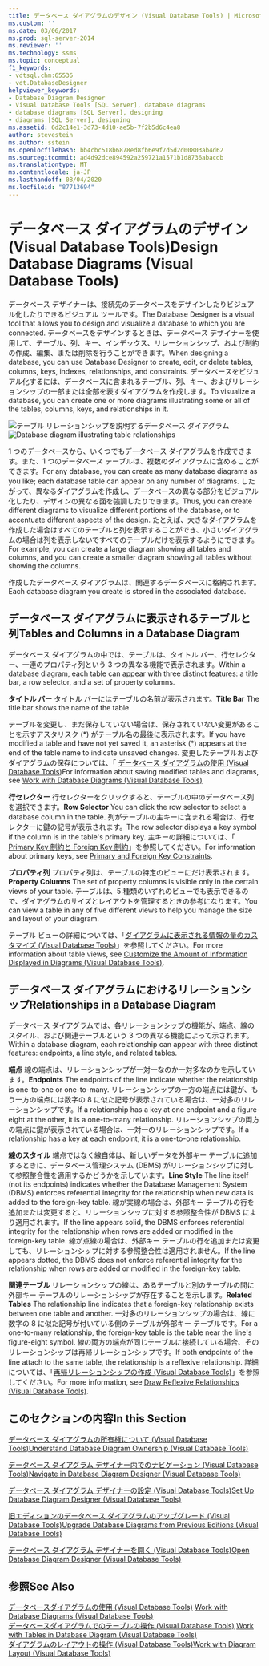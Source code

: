 ```yaml
---
title: データベース ダイアグラムのデザイン (Visual Database Tools) | Microsoft Docs
ms.custom: ''
ms.date: 03/06/2017
ms.prod: sql-server-2014
ms.reviewer: ''
ms.technology: ssms
ms.topic: conceptual
f1_keywords:
- vdtsql.chm:65536
- vdt.DatabaseDesigner
helpviewer_keywords:
- Database Diagram Designer
- Visual Database Tools [SQL Server], database diagrams
- database diagrams [SQL Server], designing
- diagrams [SQL Server], designing
ms.assetid: 6d2c14e1-3d73-4d10-ae5b-7f2b5d6c4ea8
author: stevestein
ms.author: sstein
ms.openlocfilehash: bb4cbc518b6878ed8fb6e9f7d5d2d00803ab4d62
ms.sourcegitcommit: ad4d92dce894592a259721a1571b1d8736abacdb
ms.translationtype: MT
ms.contentlocale: ja-JP
ms.lasthandoff: 08/04/2020
ms.locfileid: "87713694"
---
```

# <a name="design-database-diagrams-visual-database-tools"></a><span data-ttu-id="81471-102">データベース ダイアグラムのデザイン (Visual Database Tools)</span><span class="sxs-lookup"><span data-stu-id="81471-102">Design Database Diagrams (Visual Database Tools)</span></span>
  <span data-ttu-id="81471-103">データベース デザイナーは、接続先のデータベースをデザインしたりビジュアル化したりできるビジュアル ツールです。</span><span class="sxs-lookup"><span data-stu-id="81471-103">The Database Designer is a visual tool that allows you to design and visualize a database to which you are connected.</span></span> <span data-ttu-id="81471-104">データベースをデザインするときは、データベース デザイナーを使用して、テーブル、列、キー、インデックス、リレーションシップ、および制約の作成、編集、または削除を行うことができます。</span><span class="sxs-lookup"><span data-stu-id="81471-104">When designing a database, you can use Database Designer to create, edit, or delete tables, columns, keys, indexes, relationships, and constraints.</span></span> <span data-ttu-id="81471-105">データベースをビジュアル化するには、データベースに含まれるテーブル、列、キー、およびリレーションシップの一部または全部を表すダイアグラムを作成します。</span><span class="sxs-lookup"><span data-stu-id="81471-105">To visualize a database, you can create one or more diagrams illustrating some or all of the tables, columns, keys, and relationships in it.</span></span>  
  
 <span data-ttu-id="81471-106">![テーブル リレーションシップを説明するデータベース ダイアグラム](../../database-engine/media//dv3w7c1.gif "テーブル リレーションシップを説明するデータベース ダイアグラム")</span><span class="sxs-lookup"><span data-stu-id="81471-106">![Database diagram illustrating table relationships](../../database-engine/media//dv3w7c1.gif "Database diagram illustrating table relationships")</span></span>  
  
 <span data-ttu-id="81471-107">1 つのデータベースから、いくつでもデータベース ダイアグラムを作成できます。また、1 つのデータベース テーブルは、複数のダイアグラムに含めることができます。</span><span class="sxs-lookup"><span data-stu-id="81471-107">For any database, you can create as many database diagrams as you like; each database table can appear on any number of diagrams.</span></span> <span data-ttu-id="81471-108">したがって、異なるダイアグラムを作成し、データベースの異なる部分をビジュアル化したり、デザインの異なる面を強調したりできます。</span><span class="sxs-lookup"><span data-stu-id="81471-108">Thus, you can create different diagrams to visualize different portions of the database, or to accentuate different aspects of the design.</span></span> <span data-ttu-id="81471-109">たとえば、大きなダイアグラムを作成した場合はすべてのテーブルと列を表示することができ、小さいダイアグラムの場合は列を表示しないですべてのテーブルだけを表示するようにできます。</span><span class="sxs-lookup"><span data-stu-id="81471-109">For example, you can create a large diagram showing all tables and columns, and you can create a smaller diagram showing all tables without showing the columns.</span></span>  
  
 <span data-ttu-id="81471-110">作成したデータベース ダイアグラムは、関連するデータベースに格納されます。</span><span class="sxs-lookup"><span data-stu-id="81471-110">Each database diagram you create is stored in the associated database.</span></span>  
  
## <a name="tables-and-columns-in-a-database-diagram"></a><span data-ttu-id="81471-111">データベース ダイアグラムに表示されるテーブルと列</span><span class="sxs-lookup"><span data-stu-id="81471-111">Tables and Columns in a Database Diagram</span></span>  
 <span data-ttu-id="81471-112">データベース ダイアグラムの中では、テーブルは、タイトル バー、行セレクター、一連のプロパティ列という 3 つの異なる機能で表示されます。</span><span class="sxs-lookup"><span data-stu-id="81471-112">Within a database diagram, each table can appear with three distinct features: a title bar, a row selector, and a set of property columns.</span></span>  
  
 <span data-ttu-id="81471-113">**タイトル バー** タイトル バーにはテーブルの名前が表示されます。</span><span class="sxs-lookup"><span data-stu-id="81471-113">**Title Bar** The title bar shows the name of the table</span></span>  
  
 <span data-ttu-id="81471-114">テーブルを変更し、まだ保存していない場合は、保存されていない変更があることを示すアスタリスク (\*) がテーブル名の最後に表示されます。</span><span class="sxs-lookup"><span data-stu-id="81471-114">If you have modified a table and have not yet saved it, an asterisk (\*) appears at the end of the table name to indicate unsaved changes.</span></span> <span data-ttu-id="81471-115">変更したテーブルおよびダイアグラムの保存については、「 [データベース ダイアグラムの使用 (Visual Database Tools)](visual-database-tools.md)</span><span class="sxs-lookup"><span data-stu-id="81471-115">For information about saving modified tables and diagrams, see [Work with Database Diagrams &#40;Visual Database Tools&#41;](visual-database-tools.md)</span></span>  
  
 <span data-ttu-id="81471-116">**行セレクター** 行セレクターをクリックすると、テーブルの中のデータベース列を選択できます。</span><span class="sxs-lookup"><span data-stu-id="81471-116">**Row Selector** You can click the row selector to select a database column in the table.</span></span> <span data-ttu-id="81471-117">列がテーブルの主キーに含まれる場合は、行セレクターに鍵の記号が表示されます。</span><span class="sxs-lookup"><span data-stu-id="81471-117">The row selector displays a key symbol if the column is in the table's primary key.</span></span> <span data-ttu-id="81471-118">主キーの詳細については、「 [Primary Key 制約と Foreign Key 制約](../../relational-databases/tables/primary-and-foreign-key-constraints.md)」を参照してください。</span><span class="sxs-lookup"><span data-stu-id="81471-118">For information about primary keys, see [Primary and Foreign Key Constraints](../../relational-databases/tables/primary-and-foreign-key-constraints.md).</span></span>  
  
 <span data-ttu-id="81471-119">**プロパティ列** プロパティ列は、テーブルの特定のビューにだけ表示されます。</span><span class="sxs-lookup"><span data-stu-id="81471-119">**Property Columns** The set of property columns is visible only in the certain views of your table.</span></span> <span data-ttu-id="81471-120">テーブルは、5 種類のいずれのビューでも表示できるので、ダイアグラムのサイズとレイアウトを管理するときの参考になります。</span><span class="sxs-lookup"><span data-stu-id="81471-120">You can view a table in any of five different views to help you manage the size and layout of your diagram.</span></span>  
  
 <span data-ttu-id="81471-121">テーブル ビューの詳細については、「[ダイアグラムに表示される情報の量のカスタマイズ (Visual Database Tools)](customize-the-amount-of-information-displayed-in-diagrams-visual-database-tools.md)」を参照してください。</span><span class="sxs-lookup"><span data-stu-id="81471-121">For more information about table views, see [Customize the Amount of Information Displayed in Diagrams &#40;Visual Database Tools&#41;](customize-the-amount-of-information-displayed-in-diagrams-visual-database-tools.md).</span></span>  
  
## <a name="relationships-in-a-database-diagram"></a><span data-ttu-id="81471-122">データベース ダイアグラムにおけるリレーションシップ</span><span class="sxs-lookup"><span data-stu-id="81471-122">Relationships in a Database Diagram</span></span>  
 <span data-ttu-id="81471-123">データベース ダイアグラムでは、各リレーションシップの機能が、端点、線のスタイル、および関連テーブルという 3 つの異なる機能によって示されます。</span><span class="sxs-lookup"><span data-stu-id="81471-123">Within a database diagram, each relationship can appear with three distinct features: endpoints, a line style, and related tables.</span></span>  
  
 <span data-ttu-id="81471-124">**端点** 線の端点は、リレーションシップが一対一なのか一対多なのかを示しています。</span><span class="sxs-lookup"><span data-stu-id="81471-124">**Endpoints** The endpoints of the line indicate whether the relationship is one-to-one or one-to-many.</span></span> <span data-ttu-id="81471-125">リレーションシップの一方の端点には鍵が、もう一方の端点には数字の 8 に似た記号が表示されている場合は、一対多のリレーションシップです。</span><span class="sxs-lookup"><span data-stu-id="81471-125">If a relationship has a key at one endpoint and a figure-eight at the other, it is a one-to-many relationship.</span></span> <span data-ttu-id="81471-126">リレーションシップの両方の端点に鍵が表示されている場合は、一対一のリレーションシップです。</span><span class="sxs-lookup"><span data-stu-id="81471-126">If a relationship has a key at each endpoint, it is a one-to-one relationship.</span></span>  
  
 <span data-ttu-id="81471-127">**線のスタイル** 端点ではなく線自体は、新しいデータを外部キー テーブルに追加するときに、データベース管理システム (DBMS) がリレーションシップに対して参照整合性を適用するかどうかを示しています。</span><span class="sxs-lookup"><span data-stu-id="81471-127">**Line Style** The line itself (not its endpoints) indicates whether the Database Management System (DBMS) enforces referential integrity for the relationship when new data is added to the foreign-key table.</span></span> <span data-ttu-id="81471-128">線が実線の場合は、外部キー テーブルの行を追加または変更すると、リレーションシップに対する参照整合性が DBMS により適用されます。</span><span class="sxs-lookup"><span data-stu-id="81471-128">If the line appears solid, the DBMS enforces referential integrity for the relationship when rows are added or modified in the foreign-key table.</span></span> <span data-ttu-id="81471-129">線が点線の場合は、外部キー テーブルの行を追加または変更しても、リレーションシップに対する参照整合性は適用されません。</span><span class="sxs-lookup"><span data-stu-id="81471-129">If the line appears dotted, the DBMS does not enforce referential integrity for the relationship when rows are added or modified in the foreign-key table.</span></span>  
  
 <span data-ttu-id="81471-130">**関連テーブル** リレーションシップの線は、あるテーブルと別のテーブルの間に外部キー テーブルのリレーションシップが存在することを示します。</span><span class="sxs-lookup"><span data-stu-id="81471-130">**Related Tables** The relationship line indicates that a foreign-key relationship exists between one table and another.</span></span> <span data-ttu-id="81471-131">一対多のリレーションシップの場合は、線に数字の 8 に似た記号が付いている側のテーブルが外部キー テーブルです。</span><span class="sxs-lookup"><span data-stu-id="81471-131">For a one-to-many relationship, the foreign-key table is the table near the line's figure-eight symbol.</span></span> <span data-ttu-id="81471-132">線の両方の端点が同じテーブルに接続している場合、そのリレーションシップは再帰リレーションシップです。</span><span class="sxs-lookup"><span data-stu-id="81471-132">If both endpoints of the line attach to the same table, the relationship is a reflexive relationship.</span></span> <span data-ttu-id="81471-133">詳細については、「[再帰リレーションシップの作成 (Visual Database Tools)](draw-reflexive-relationships-visual-database-tools.md)」を参照してください。</span><span class="sxs-lookup"><span data-stu-id="81471-133">For more information, see [Draw Reflexive Relationships &#40;Visual Database Tools&#41;](draw-reflexive-relationships-visual-database-tools.md).</span></span>  
  
## <a name="in-this-section"></a><span data-ttu-id="81471-134">このセクションの内容</span><span class="sxs-lookup"><span data-stu-id="81471-134">In this Section</span></span>  
 [<span data-ttu-id="81471-135">データベース ダイアグラムの所有権について (Visual Database Tools)</span><span class="sxs-lookup"><span data-stu-id="81471-135">Understand Database Diagram Ownership &#40;Visual Database Tools&#41;</span></span>](understand-database-diagram-ownership-visual-database-tools.md)  
  
 [<span data-ttu-id="81471-136">データベース ダイアグラム デザイナー内でのナビゲーション (Visual Database Tools)</span><span class="sxs-lookup"><span data-stu-id="81471-136">Navigate in Database Diagram Designer &#40;Visual Database Tools&#41;</span></span>](navigate-in-database-diagram-designer-visual-database-tools.md)  
  
 [<span data-ttu-id="81471-137">データベース ダイアグラム デザイナーの設定 (Visual Database Tools)</span><span class="sxs-lookup"><span data-stu-id="81471-137">Set Up Database Diagram Designer &#40;Visual Database Tools&#41;</span></span>](set-up-database-diagram-designer-visual-database-tools.md)  
  
 [<span data-ttu-id="81471-138">旧エディションのデータベース ダイアグラムのアップグレード (Visual Database Tools)</span><span class="sxs-lookup"><span data-stu-id="81471-138">Upgrade Database Diagrams from Previous Editions &#40;Visual Database Tools&#41;</span></span>](upgrade-database-diagrams-from-previous-editions-visual-database-tools.md)  
  
 [<span data-ttu-id="81471-139">データベース ダイアグラム デザイナーを開く (Visual Database Tools)</span><span class="sxs-lookup"><span data-stu-id="81471-139">Open Database Diagram Designer &#40;Visual Database Tools&#41;</span></span>](open-database-diagram-designer-visual-database-tools.md)  
  
## <a name="see-also"></a><span data-ttu-id="81471-140">参照</span><span class="sxs-lookup"><span data-stu-id="81471-140">See Also</span></span>  
 <span data-ttu-id="81471-141">[データベースダイアグラムの使用 &#40;Visual Database Tools&#41;](visual-database-tools.md) </span><span class="sxs-lookup"><span data-stu-id="81471-141">[Work with Database Diagrams &#40;Visual Database Tools&#41;](visual-database-tools.md) </span></span>  
 <span data-ttu-id="81471-142">[データベースダイアグラムでのテーブルの操作 &#40;Visual Database Tools&#41;](work-with-tables-in-database-diagram-visual-database-tools.md) </span><span class="sxs-lookup"><span data-stu-id="81471-142">[Work with Tables in Database Diagram &#40;Visual Database Tools&#41;](work-with-tables-in-database-diagram-visual-database-tools.md) </span></span>  
 [<span data-ttu-id="81471-143">ダイアグラムのレイアウトの操作 (Visual Database Tools)</span><span class="sxs-lookup"><span data-stu-id="81471-143">Work with Diagram Layout &#40;Visual Database Tools&#41;</span></span>](work-with-diagram-layout-visual-database-tools.md)  
  
  
